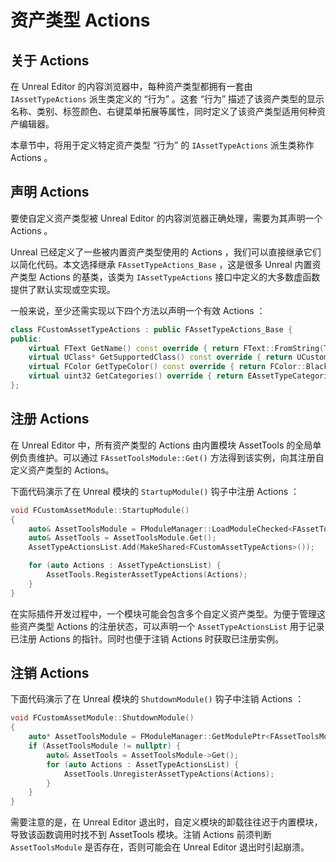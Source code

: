 # 资产类型 Actions

## 关于 Actions

在 Unreal Editor 的内容浏览器中，每种资产类型都拥有一套由 `IAssetTypeActions` 派生类定义的 “行为” 。这套 “行为” 描述了该资产类型的显示名称、类别、标签颜色、右键菜单拓展等属性，同时定义了该资产类型适用何种资产编辑器。

本章节中，将用于定义特定资产类型 “行为” 的 `IAssetTypeActions` 派生类称作 Actions 。

## 声明 Actions

要使自定义资产类型被 Unreal Editor 的内容浏览器正确处理，需要为其声明一个 Actions 。

Unreal 已经定义了一些被内置资产类型使用的 Actions ，我们可以直接继承它们以简化代码。本文选择继承 `FAssetTypeActions_Base` ，这是很多 Unreal 内置资产类型 Actions 的基类，该类为 `IAssetTypeActions` 接口中定义的大多数虚函数提供了默认实现或空实现。

一般来说，至少还需实现以下四个方法以声明一个有效 Actions ：

```cpp
class FCustomAssetTypeActions : public FAssetTypeActions_Base {
public:
	virtual FText GetName() const override { return FText::FromString(TEXT("Custom Asset")); }
	virtual UClass* GetSupportedClass() const override { return UCustomAsset::StaticClass(); }
	virtual FColor GetTypeColor() const override { return FColor::Black; }
	virtual uint32 GetCategories() override { return EAssetTypeCategories::Misc; }
};
```

## 注册 Actions

在 Unreal Editor 中，所有资产类型的 Actions 由内置模块 AssetTools 的全局单例负责维护。可以通过 `FAssetToolsModule::Get()` 方法得到该实例，向其注册自定义资产类型的 Actions。

下面代码演示了在 Unreal 模块的 `StartupModule()` 钩子中注册 Actions ：

```cpp
void FCustomAssetModule::StartupModule()
{
	auto& AssetToolsModule = FModuleManager::LoadModuleChecked<FAssetToolsModule>("AssetTools");
	auto& AssetTools = AssetToolsModule.Get();
	AssetTypeActionsList.Add(MakeShared<FCustomAssetTypeActions>());

	for (auto Actions : AssetTypeActionsList) {
		AssetTools.RegisterAssetTypeActions(Actions);
	}
}
```

在实际插件开发过程中，一个模块可能会包含多个自定义资产类型。为便于管理这些资产类型 Actions 的注册状态，可以声明一个 `AssetTypeActionsList` 用于记录已注册 Actions 的指针。同时也便于注销 Actions 时获取已注册实例。

## 注销 Actions

下面代码演示了在 Unreal 模块的 `ShutdownModule()` 钩子中注销 Actions ：

```cpp
void FCustomAssetModule::ShutdownModule()
{
	auto* AssetToolsModule = FModuleManager::GetModulePtr<FAssetToolsModule>("AssetTools");
	if (AssetToolsModule != nullptr) {
		auto& AssetTools = AssetToolsModule->Get();
		for (auto Actions : AssetTypeActionsList) {
			AssetTools.UnregisterAssetTypeActions(Actions);
		}
	}
}
```

需要注意的是，在 Unreal Editor 退出时，自定义模块的卸载往往迟于内置模块，导致该函数调用时找不到 AssetTools 模块。注销 Actions 前须判断 `AssetToolsModule` 是否存在，否则可能会在 Unreal Editor 退出时引起崩溃。
